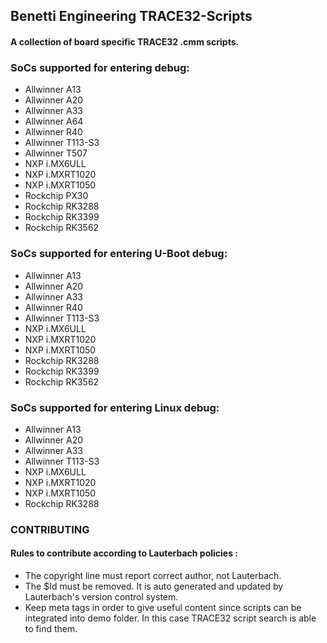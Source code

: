 ## Benetti Engineering TRACE32-Scripts ##

#### A collection of board specific TRACE32 .cmm scripts. ####

### SoCs supported for entering debug: ###
- Allwinner A13
- Allwinner A20
- Allwinner A33
- Allwinner A64
- Allwinner R40
- Allwinner T113-S3
- Allwinner T507
- NXP i.MX6ULL
- NXP i.MXRT1020
- NXP i.MXRT1050
- Rockchip PX30
- Rockchip RK3288
- Rockchip RK3399
- Rockchip RK3562

### SoCs supported for entering U-Boot debug: ###
- Allwinner A13
- Allwinner A20
- Allwinner A33
- Allwinner R40
- Allwinner T113-S3
- NXP i.MX6ULL
- NXP i.MXRT1020
- NXP i.MXRT1050
- Rockchip RK3288
- Rockchip RK3399
- Rockchip RK3562

### SoCs supported for entering Linux debug: ###
- Allwinner A13
- Allwinner A20
- Allwinner A33
- Allwinner T113-S3
- NXP i.MX6ULL
- NXP i.MXRT1020
- NXP i.MXRT1050
- Rockchip RK3288

### CONTRIBUTING ###
#### Rules to contribute according to Lauterbach policies : ####
- The copyright line must report correct author, not Lauterbach.
- The $Id must be removed. It is auto generated and updated by Lauterbach's
  version control system.
- Keep meta tags in order to give useful content since scripts can be integrated
  into demo folder. In this case TRACE32 script search is able to find them.

